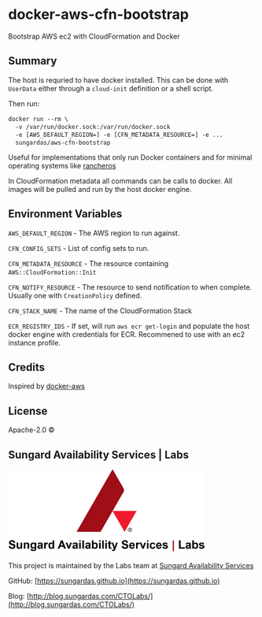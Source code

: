 # docker-aws-cfn-bootstrap

Bootstrap AWS ec2 with CloudFormation and Docker

## Summary

The host is requried to have docker installed.  This can be done
with `UserData` either through a `cloud-init` definition or a shell
script.

Then run:

    docker run --rm \
      -v /var/run/docker.sock:/var/run/docker.sock
      -e [AWS_DEFAULT_REGION=] -e [CFN_METADATA_RESOURCE=] -e ...
      sungardas/aws-cfn-bootstrap

Useful for implementations that only run Docker containers and for
minimal operating systems like
[rancheros](https://github.com/rancher/os)

In CloudFormation metadata all commands can be calls to docker.  All
images will be pulled and run by the host docker engine.

## Environment Variables

`AWS_DEFAULT_REGION` - The AWS region to run against.

`CFN_CONFIG_SETS` - List of config sets to run.

`CFN_METADATA_RESOURCE` - The resource containing `AWS::CloudFormation::Init`

`CFN_NOTIFY_RESOURCE` - The resource to send notification to when
complete. Usually one with `CreationPolicy` defined.

`CFN_STACK_NAME` - The name of the CloudFormation Stack

`ECR_REGISTRY_IDS` - If set, will run `aws ecr get-login` and populate
the host docker engine with credentials for ECR.  Recommened to use with
an ec2 instance profile.

## Credits

Inspired by [docker-aws](https://github.com/asynchrony/docker-aws)

## License

Apache-2.0 ©

## Sungard Availability Services | Labs
[![Sungard Availability Services | Labs][labs-logo]][labs-github-url]

This project is maintained by the Labs team at [Sungard Availability
Services](http://sungardas.com)

GitHub: [https://sungardas.github.io](https://sungardas.github.io)

Blog:
[http://blog.sungardas.com/CTOLabs/](http://blog.sungardas.com/CTOLabs/)


[labs-github-url]: https://sungardas.github.io
[labs-logo]: https://raw.githubusercontent.com/SungardAS/repo-assets/master/images/logos/sungardas-labs-logo-small.png
